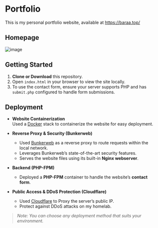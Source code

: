 # Portfolio

This is my personal portfolio website, available at https://baraa.top/

## Homepage
![image](https://github.com/user-attachments/assets/c9453068-3ed9-4e83-bd86-7d70dc1a7e87)

## Getting Started
1. **Clone or Download** this repository.
2. Open `index.html` in your browser to view the site locally.
3. To use the contact form, ensure your server supports PHP and has `submit.php` configured to handle form submissions.

## Deployment

- **Website Containerization**  
  Used a [Docker](https://www.docker.com/) stack to containerize the website for easy deployment.

- **Reverse Proxy & Security (Bunkerweb)**  
  - Used [Bunkerweb](https://github.com/bunkerity/bunkerweb) as a reverse proxy to route requests within the local network.  
  - Leverages Bunkerweb’s state-of-the-art security features.
  - Serves the website files using its built-in **Nginx webserver**.

- **Backend (PHP-FPM)**  
  - Deployed a **PHP-FPM** container to handle the website’s **contact form**.

- **Public Access & DDoS Protection (Cloudflare)**  
  - Used [Cloudflare](https://www.cloudflare.com/) to Proxy the server’s public IP.
  - Protect against DDoS attacks on my homelab.

> *Note: You can choose any deployment method that suits your environment.*
